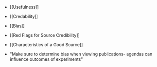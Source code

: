 * [[Usefulness]]
* [[Credability]]
* [[Bias]]
* [[Red Flags for Source Credibility]]
* [[Characteristics of a Good Source]]

* "Make sure to determine bias when viewing publications- agendas can influence outcomes of experiments"